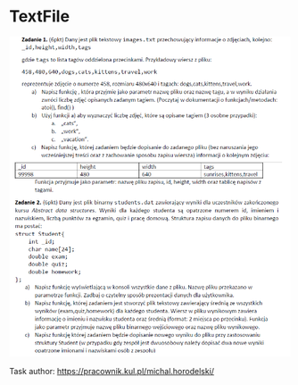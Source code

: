 # TextFile

![alt text](https://raw.githubusercontent.com/sebastianrziolkowski/TextFile/master/TextFile.bmp)

Task author: https://pracownik.kul.pl/michal.horodelski/
